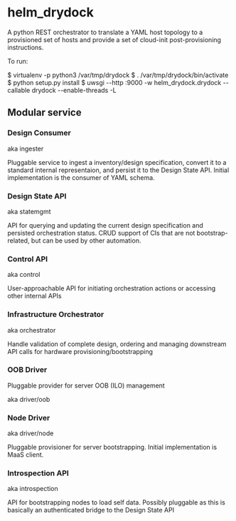 # helm_drydock
A python REST orchestrator to translate a YAML host topology to a provisioned set of hosts and provide a set of cloud-init post-provisioning instructions.

To run:

  $ virtualenv -p python3 /var/tmp/drydock
  $ . /var/tmp/drydock/bin/activate
  $ python setup.py install
  $ uwsgi --http :9000 -w helm_drydock.drydock --callable drydock --enable-threads -L

## Modular service

### Design Consumer ###

aka ingester

Pluggable service to ingest a inventory/design specification, convert it to a standard
internal representaion, and persist it to the Design State API. Initial implementation
is the consumer of YAML schema.

### Design State API ###

aka statemgmt

API for querying and updating the current design specification and persisted orchestration status.
CRUD support of CIs that are not bootstrap-related, but can be used by other automation.

### Control API ###

aka control

User-approachable API for initiating orchestration actions or accessing other internal
APIs

### Infrastructure Orchestrator ###

aka orchestrator

Handle validation of complete design, ordering and managing downstream API calls for hardware
provisioning/bootstrapping

### OOB Driver ###

Pluggable provider for server OOB (ILO) management

aka driver/oob

### Node Driver ###

aka driver/node

Pluggable provisioner for server bootstrapping. Initial implementation is MaaS client.

### Introspection API ###

aka introspection

API for bootstrapping nodes to load self data. Possibly pluggable as this is basically an
authenticated bridge to the Design State API